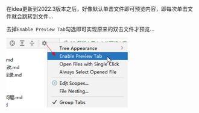 在idea更新到2022.3版本之后，好像默认单击文件即可预览内容，即每次单击文件就会跳转到文件...

去掉`Enable Preview Tab`勾选即可实现原来的双击文件才预览...

![img.png](images/idea-enable-preview-tab.png)
